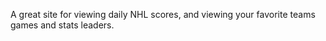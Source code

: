 A great site for viewing daily NHL scores, and viewing your favorite teams games and stats leaders.
